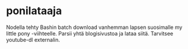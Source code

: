 # ponilataaja
Nodella tehty Bashin batch download vanhemman lapsen suosimalle my little pony -viihteelle. Parsii yhtä blogisivustoa ja lataa siitä. Tarvitsee youtube-dl externalin.
